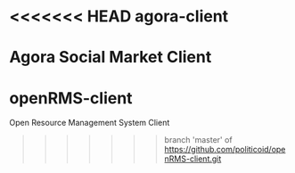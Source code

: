 <<<<<<< HEAD
agora-client
============

Agora Social Market Client
=======
# openRMS-client
Open Resource Management System Client
>>>>>>> branch 'master' of https://github.com/politicoid/openRMS-client.git
